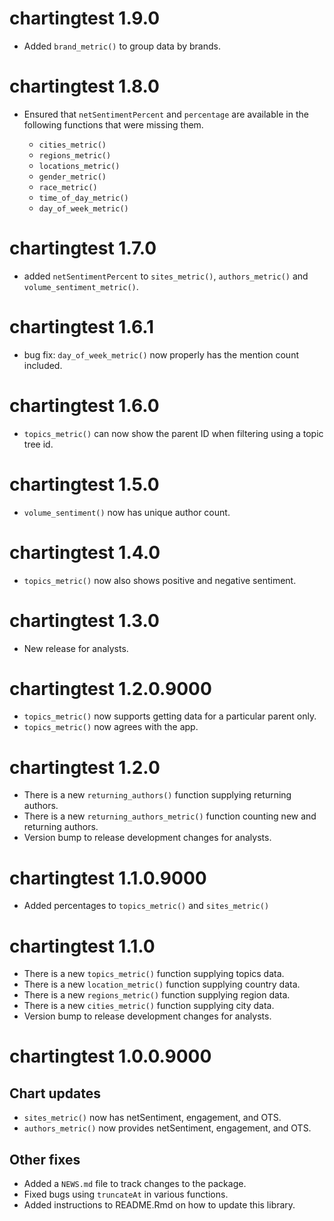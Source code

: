 # chartingtest 1.9.0

* Added `brand_metric()` to group data by brands. 

# chartingtest 1.8.0

* Ensured that `netSentimentPercent` and `percentage` are available in the following
  functions that were missing them.
  
  - `cities_metric()`
  - `regions_metric()`
  - `locations_metric()`
  - `gender_metric()`
  - `race_metric()`
  - `time_of_day_metric()`
  - `day_of_week_metric()`

# chartingtest 1.7.0

* added `netSentimentPercent` to `sites_metric()`, `authors_metric()` and `volume_sentiment_metric()`.

# chartingtest 1.6.1

* bug fix: `day_of_week_metric()` now properly has the mention count included.

# chartingtest 1.6.0

* `topics_metric()` can now show the parent ID when filtering using a topic tree id.

# chartingtest 1.5.0

* `volume_sentiment()` now has unique author count.

# chartingtest 1.4.0

* `topics_metric()` now also shows positive and negative sentiment.

# chartingtest 1.3.0

* New release for analysts.

# chartingtest 1.2.0.9000
* `topics_metric()` now supports getting data for a particular parent only.
* `topics_metric()` now agrees with the app.

# chartingtest 1.2.0
* There is a new `returning_authors()` function supplying returning authors.
* There is a new `returning_authors_metric()` function counting new and returning authors.
* Version bump to release development changes for analysts.

# chartingtest 1.1.0.9000

* Added percentages to `topics_metric()` and `sites_metric()`

# chartingtest 1.1.0

* There is a new `topics_metric()` function supplying topics data.
* There is a new `location_metric()` function supplying country data.
* There is a new `regions_metric()` function supplying region data.
* There is a new `cities_metric()` function supplying city data.
* Version bump to release development changes for analysts.

# chartingtest 1.0.0.9000

## Chart updates
* `sites_metric()` now has netSentiment, engagement, and OTS. 
* `authors_metric()` now provides netSentiment, engagement, and OTS.

## Other fixes
* Added a `NEWS.md` file to track changes to the package.
* Fixed bugs using `truncateAt` in various functions.
* Added instructions to README.Rmd on how to update this library.
